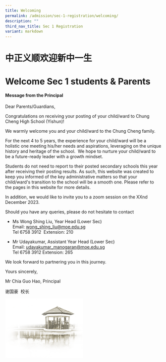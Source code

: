 ```yaml
---
title: Welcoming
permalink: /admission/sec-1-registration/welcoming/
description: ""
third_nav_title: Sec 1 Registration
variant: markdown
---
```

# **中正义顺欢迎新中一生**


# **Welcome Sec 1 students &amp; Parents**

#### **Message from the Principal**

Dear Parents/Guardians,

Congratulations on receiving your posting of your child/ward to Chung Cheng High School (Yishun)!&nbsp;

We warmly welcome you and your child/ward to the Chung Cheng family.

For the next 4 to 5 years, the experience for your child/ward will be a holistic one meeting his/her needs and aspirations, leveraging on the unique history and heritage of the school.&nbsp; We hope to nurture your child/ward to be a future-ready leader with a growth mindset.&nbsp;

Students do not need to report to their posted secondary schools this year after receiving their posting results. As such, this website was created to keep you informed of the key administrative matters so that your child/ward's transition to the school will be a smooth one. Please refer to the pages in this website for more details.

In addition, we would like to invite you to a zoom session on the XXnd December 2023.&nbsp;

Should you have any queries, please do not hesitate to contact&nbsp;

*   Ms Wong Shing Liu, Year Head (Lower Sec)<br>
Email: [wong\_shing\_liu@moe.edu.sg](mailto:wong_shing_liu@moe.edu.sg)<br>
Tel 6758 3912&nbsp; Extension: 210

*   Mr Udayakumar, Assistant Year Head (Lower Sec)<br>
Email: [udayakumar\_manogaran@moe.edu.sg](mailto:udayakumar_manogaran@moe.edu.sg)<br>
Tel 6758 3912 Extension: 265

We look forward to partnering you in this journey.

Yours sincerely,

Mr Chia Guo Hao, Principal

谢国豪 &nbsp;校长




<img src="/images/pavilion.png" style="width:50%">